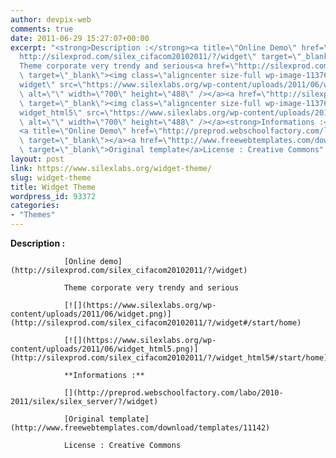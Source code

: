 ```yaml
---
author: devpix-web
comments: true
date: 2011-06-29 15:27:07+00:00
excerpt: "<strong>Description :</strong><a title=\"Online Demo\" href=\"\
  http://silexprod.com/silex_cifacom20102011/?/widget\" target=\"_blank\">Online demo</a>\
  Theme corporate very trendy and serious<a href=\"http://silexprod.com/silex_cifacom20102011/?/widget#/start/home\"\
  \ target=\"_blank\"><img class=\"aligncenter size-full wp-image-113760\" title=\"\
  widget\" src=\"https://www.silexlabs.org/wp-content/uploads/2011/06/widget.png\"\
  \ alt=\"\" width=\"700\" height=\"488\" /></a><a href=\"http://silexprod.com/silex_cifacom20102011/?/widget_html5#/start/home\"\
  \ target=\"_blank\"><img class=\"aligncenter size-full wp-image-113761\" title=\"\
  widget_html5\" src=\"https://www.silexlabs.org/wp-content/uploads/2011/06/widget_html5.png\"\
  \ alt=\"\" width=\"700\" height=\"488\" /></a><strong>Informations :</strong>\
  <a title=\"Online Demo\" href=\"http://preprod.webschoolfactory.com/labo/2010-2011/silex/silex_server/?/widget\"\
  \ target=\"_blank\"></a><a href=\"http://www.freewebtemplates.com/download/templates/11142\"\
  \ target=\"_blank\">Original template</a>License : Creative Commons"
layout: post
link: https://www.silexlabs.org/widget-theme/
slug: widget-theme
title: Widget Theme
wordpress_id: 93372
categories:
- "Themes"
---
```


**Description :**

				[Online demo](http://silexprod.com/silex_cifacom20102011/?/widget)

				Theme corporate very trendy and serious

				[![](https://www.silexlabs.org/wp-content/uploads/2011/06/widget.png)](http://silexprod.com/silex_cifacom20102011/?/widget#/start/home)

				[![](https://www.silexlabs.org/wp-content/uploads/2011/06/widget_html5.png)](http://silexprod.com/silex_cifacom20102011/?/widget_html5#/start/home)

				**Informations :**

				[](http://preprod.webschoolfactory.com/labo/2010-2011/silex/silex_server/?/widget)

				[Original template](http://www.freewebtemplates.com/download/templates/11142)

				License : Creative Commons
